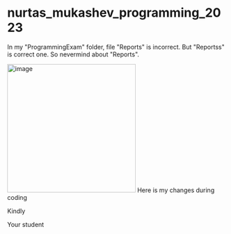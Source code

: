 # nurtas_mukashev_programming_2023

In my "ProgrammingExam" folder, file "Reports" is incorrect. But "Reportss" is correct one. So nevermind about "Reports".


<img width="295" alt="image" src="https://user-images.githubusercontent.com/70260745/218632899-8185d534-ef03-45fd-9d49-37acb16bddb2.png">
Here is my changes during coding


Kindly 

Your student
